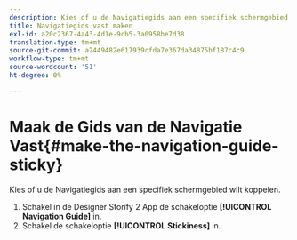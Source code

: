 ```yaml
---
description: Kies of u de Navigatiegids aan een specifiek schermgebied wilt koppelen.
title: Navigatiegids vast maken
exl-id: a20c2367-4a43-4d1e-9cb5-3a0958be7d38
translation-type: tm+mt
source-git-commit: a2449482e617939cfda7e367da34875bf187c4c9
workflow-type: tm+mt
source-wordcount: '51'
ht-degree: 0%

---
```


# Maak de Gids van de Navigatie Vast{#make-the-navigation-guide-sticky}

Kies of u de Navigatiegids aan een specifiek schermgebied wilt koppelen.

1. Schakel in de Designer Storify 2 App de schakeloptie **[!UICONTROL Navigation Guide]** in.
1. Schakel de schakeloptie **[!UICONTROL Stickiness]** in.
